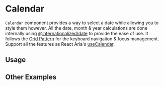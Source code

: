 # Calendar

`Calendar` component provides a way to select a date while allowing you to style
them however. All the date, month & year calculations are done internally using
[@internationalized/date](https://react-spectrum.adobe.com/internationalized/date/index.html)
to provide the ease of use. It follows the
[Grid Pattern](https://www.w3.org/WAI/ARIA/apg/patterns/grid/) for the keyboard
navigaiton & focus management. Support all the features as React Aria's
[useCalendar](https://react-spectrum.adobe.com/react-aria/useCalendar.html#features).

<!-- ADD_TOC -->

## Usage

<!-- ADD_EXAMPLE src/calendar/stories/templates/CalendarBasicJsx.ts -->

<!-- CODESANDBOX
link_title: Calendar
js: src/calendar/stories/templates/CalendarBasicJsx.ts
css: src/calendar/stories/templates/CalendarBasicCss.ts
files: [src/calendar/stories/templates/UtilsJsx.ts]
-->
<!-- CODESANDBOX
link_title: Calendar TS
tsx: src/calendar/stories/templates/CalendarBasicTsx.ts
css: src/calendar/stories/templates/CalendarBasicCss.ts
files: [src/calendar/stories/templates/UtilsTsx.ts]
-->

## Other Examples

<!-- CODESANDBOX
link_title: Calendar Styled
js: src/calendar/stories/templates/CalendarStyledJsx.ts
css: src/calendar/stories/templates/CalendarBasicCss.ts
files: [src/calendar/stories/templates/UtilsJsx.ts]
-->
<!-- CODESANDBOX
link_title: Calendar Styled TS
tsx: src/calendar/stories/templates/CalendarStyledTsx.ts
css: src/calendar/stories/templates/CalendarBasicCss.ts
files: [src/calendar/stories/templates/UtilsTsx.ts]
-->

<!-- ADD_COMPOSITION src/calendar -->

<!-- ADD_PROPS src/calendar -->

